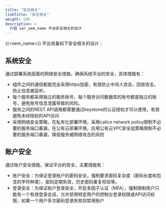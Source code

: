 ```yaml
---
title: "安全相关"
linkTitle: "安全相关"
weight: 100
description: >
  介绍 var_oem_name 平台安全相关的设计
---
```


{{<oem_name>}} 平台具备如下安全相关的设计：

## 系统安全

通过部署系统层面的网络安全措施，确保系统平台的安全，具体措施有：

* 组件之间的通信都是完全采用https加密，有效防止中间人攻击，回放攻击，防止信息被监听。
* 每个服务都采用独立的服务账号，每个服务访问数据库的账号都是独立的账号，避免账号信息泄露导致的风险。
* 服务之间的REST API调用都需要通过keystone的认证授权才可以使用，有效避免未经授权的API访问
* 采用网络安全策略，在私有化部署环境，采用calico network policy限制不必要的服务端口暴漏，在公有云部署环境，应用公有云VPC安全组策略限制不必要的服务端口暴漏，降低服务被网络攻击的风险


## 账户安全

通过账户安全措施，保证平台的安全，主要措施有：

* 账户安全：为保证登录账户的密码安全，强制要求密码复杂度（密码长度和包含的字符种类），密码定期失效，历史密码重复校验等。
* 登录安全：为保证账户登录安全，开启多因子认证（MFA），强制限制用户只能有一个有效登录会话，允许禁用特定用户的控制台登录权限或API访问权限，如果一个用户多次密码登录失败则禁用账户

